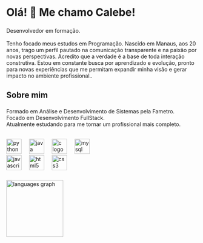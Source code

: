 <h1 align="left">Olá! 👋 Me chamo Calebe!</h1>

###

<p align="left">Desenvolvedor em formação.<br><br>Tenho focado meus estudos em Programação.
 Nascido em Manaus, aos 20 anos, trago um perfil pautado na comunicação transparente e na paixão por novas perspectivas. Acredito que a verdade é a base de toda interação construtiva. Estou em constante busca por aprendizado e evolução, pronto para novas experiências que me permitam expandir minha visão e gerar impacto no ambiente profissional..</p>

###

<h2 align="left">Sobre mim</h2>

###

<p align="left"> Formado em Análise e Desenvolvimento de Sistemas pela Fametro.<br> Focado em Desenvolvimento FullStack.<br> Atualmente estudando para me tornar um profissional mais completo.</p>

###

<h2 align="left"></h2>

###

<div align="left">
  <img src="https://cdn.jsdelivr.net/gh/devicons/devicon/icons/python/python-original.svg" height="40" alt="python logo"  />
  <img width="12" />
  <img src="https://cdn.jsdelivr.net/gh/devicons/devicon/icons/java/java-original.svg" height="40" alt="java logo"  />
  <img width="12" />
 <img src="https://cdn.jsdelivr.net/gh/devicons/devicon/icons/c/c-original.svg" height="40" alt="c logo"  />
  <img width="12" />
  <img src="https://cdn.jsdelivr.net/gh/devicons/devicon/icons/mysql/mysql-original.svg" height="40" alt="mysql logo"  />
  <img width="12" />
 <br>
  <img src="https://cdn.jsdelivr.net/gh/devicons/devicon/icons/javascript/javascript-original.svg" height="40" alt="javascript logo"  />
  <img width="12" />
  <img src="https://cdn.jsdelivr.net/gh/devicons/devicon/icons/html5/html5-original.svg" height="40" alt="html5 logo"  />
  <img width="12" />
  <img src="https://cdn.jsdelivr.net/gh/devicons/devicon/icons/css3/css3-original.svg" height="40" alt="css3 logo"  />
  <img width="12" />
</div>

###

<div align="left">
  <img src="https://github-readme-stats.vercel.app/api/top-langs?username=calebelouger&locale=pt-br&hide_title=false&layout=compact&card_width=320&langs_count=6&theme=tokyonight&hide_border=false&order=2" height="150" alt="languages graph"  />
</div>

###
